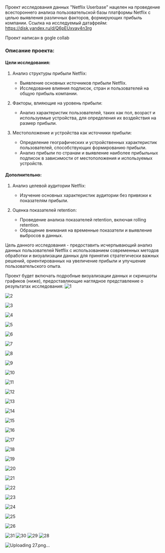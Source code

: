 Проект исследования данных "Netflix Userbase" нацелен на проведение всестороннего анализа пользовательской базы платформы Netflix с целью выявления различных факторов, формирующих прибыль компании.
Ссылка на исследуемый датафрейм: 
https://disk.yandex.ru/d/Q6pEUxvay4n3rg

Проект написан в gogle collab 
### Описание проекта:
#### Цели исследования:
1. Анализ структуры прибыли Netflix:
   - Выявление основных источников прибыли Netflix.
   - Исследование влияния подписок, стран и пользователей на общую прибыль компании.

2. Факторы, влияющие на уровень прибыли:
   - Анализ характеристик пользователей, таких как пол, возраст и используемые устройства, для определения их воздействия на размер прибыли.

3. Местоположение и устройства как источники прибыли:
   - Определение географических и устройственных характеристик пользователей, способствующих формированию прибыли.
   - Анализ прибыли по странам и выявление наиболее прибыльных подписок в зависимости от местоположения и используемых устройств.

#### Дополнительно:

1. Анализ целевой аудитории Netflix:
   - Изучение основных характеристик аудитории без привязки к показателям прибыли.
   
2. Оценка показателей retention:
   - Проведение анализа показателей retention, включая rolling retention.
   - Обращение внимания на временные показатели и выявление выбросов в данных.

Цель данного исследования - предоставить исчерпывающий анализ данных пользователей Netflix с использованием современных методов обработки и визуализации данных для принятия стратегически важных решений, ориентированных на увеличение прибыли и улучшение пользовательского опыта.


Проект будет включать подробные визуализации данных и скриншоты графиков (ниже), предоставляющие наглядное представление о результатах исследования: 
![1](https://github.com/LinaAlexan/Netflix-Userbase/assets/147400925/1fe2ccbb-4dd0-4980-ad1f-1e3b88179a70)

![2](https://github.com/LinaAlexan/Netflix-Userbase/assets/147400925/d1874461-b080-431b-8c8d-f1724ad741b2)

![3](https://github.com/LinaAlexan/Netflix-Userbase/assets/147400925/ac386782-2611-45ec-935a-edad7b03855d)

![4](https://github.com/LinaAlexan/Netflix-Userbase/assets/147400925/ea65d05a-eaca-4647-8cf6-372923bf4510)

![5](https://github.com/LinaAlexan/Netflix-Userbase/assets/147400925/a62ef10c-e8a4-44e6-97ce-536905ab6fbb)

![6](https://github.com/LinaAlexan/Netflix-Userbase/assets/147400925/08bdd366-f871-463b-8b81-a8aab7c53a95)

![7](https://github.com/LinaAlexan/Netflix-Userbase/assets/147400925/2c895ce0-0d97-4eae-b28a-8535b9ce5f05)

![8](https://github.com/LinaAlexan/Netflix-Userbase/assets/147400925/95066155-7604-4d36-b3f4-b2607a3e77a3)

![9](https://github.com/LinaAlexan/Netflix-Userbase/assets/147400925/03d3fb76-2591-4c18-8bd5-eebd235da533)

![10](https://github.com/LinaAlexan/Netflix-Userbase/assets/147400925/5dcd952d-299f-4540-b45a-54dab0af5d18)

![11](https://github.com/LinaAlexan/Netflix-Userbase/assets/147400925/9a50fe51-6661-4877-87e6-aedbfb6a9f4d)

![12](https://github.com/LinaAlexan/Netflix-Userbase/assets/147400925/b3600880-e3ad-4315-9888-ee1b3179501e)

![13](https://github.com/LinaAlexan/Netflix-Userbase/assets/147400925/5316259f-43c7-4352-a575-c5033e2a6100)

![14](https://github.com/LinaAlexan/Netflix-Userbase/assets/147400925/01e97deb-0234-4d05-a045-4d492a5d8c8e)

![15](https://github.com/LinaAlexan/Netflix-Userbase/assets/147400925/b2a90c79-a376-4da8-9ef7-8b21c90aa4a0)

![16](https://github.com/LinaAlexan/Netflix-Userbase/assets/147400925/0d586873-48e3-40e7-9d28-a26432ea3c3a)

![17](https://github.com/LinaAlexan/Netflix-Userbase/assets/147400925/0f8193a8-643b-489d-b1ef-f710aa29483c)

![18](https://github.com/LinaAlexan/Netflix-Userbase/assets/147400925/80deea2f-379f-46e9-8340-7a5eb22e5386)

![19](https://github.com/LinaAlexan/Netflix-Userbase/assets/147400925/efd31936-39dd-454e-a73f-2b6638e32984)

![20](https://github.com/LinaAlexan/Netflix-Userbase/assets/147400925/8b02bc48-e0da-4f04-93fa-fd587bed0765)

![21](https://github.com/LinaAlexan/Netflix-Userbase/assets/147400925/e6a71376-09bf-4251-a030-4fe665750c20)

![22](https://github.com/LinaAlexan/Netflix-Userbase/assets/147400925/07a3aa0a-be58-403c-ba62-ee1b3357f159)

![23](https://github.com/LinaAlexan/Netflix-Userbase/assets/147400925/c25c327d-89b1-4d0a-9e13-570425d7bee6)

![24](https://github.com/LinaAlexan/Netflix-Userbase/assets/147400925/fa30622b-bd37-4fd3-a058-891e37b4ad0f)

![25](https://github.com/LinaAlexan/Netflix-Userbase/assets/147400925/4cdcf390-fc62-47b7-8ac3-f48f46e04036)

![26](https://github.com/LinaAlexan/Netflix-Userbase/assets/147400925/7dd56063-6a58-428f-a48a-63193aedf708)

![31](https://github.com/LinaAlexan/Netflix-Userbase/assets/147400925/19847bc8-fc3f-4602-ad53-13c3b27d3100)
![30](https://github.com/LinaAlexan/Netflix-Userbase/assets/147400925/dc8dcc97-408b-4b74-9622-62249d8ad298)
![29](https://github.com/LinaAlexan/Netflix-Userbase/assets/147400925/746c4443-8aa3-49bd-ad18-63de6a237dc2)
![28](https://github.com/LinaAlexan/Netflix-Userbase/assets/147400925/f3529d65-5be7-404c-ad4c-22fc8ae02459)




![Uploading 27.png…]()














